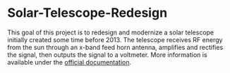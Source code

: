 # Solar-Telescope-Redesign

This goal of this project is to redesign and modernize a solar telescope initially created some time before 2013. The telescope receives RF energy from the sun through an x-band feed horn antenna, amplifies and rectifies the signal, then outputs the signal to a voltmeter. More information is available under the [official documentation](/Report/002.35.25.05.20-002-REP-SolarTeleRedesign.pdf).

